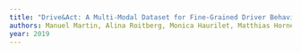 ```yaml
---
title: "Drive&Act: A Multi-Modal Dataset for Fine-Grained Driver Behavior Recognition in Autonomous Vehicles"
authors: Manuel Martin, Alina Roitberg, Monica Haurilet, Matthias Horne, Simon ReiB, Michael Voit, Rainer Stiefelhagen
year: 2019
---
```



